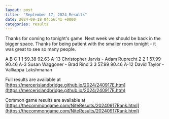 ```yaml
---
layout: post
title:  "September 17, 2024 Results"
date: 2024-09-18 04:56:41 +0000
categories: results
---
```

Thanks for coming to tonight's game. Next week we should be back in the bigger space. Thanks for being patient with the smaller room tonight - it was great to see so many people.

A  B  C
1  1      59.38   92.63   A-13  Christopher Jarvis - Adam Ruprecht
2  2  1   57.99   90.46   A-3   Susan Waggoner - Brad Rind
3  3      57.99   90.46   A-12  David Taylor - Valliappa Lakshmanan

Full results are available at [https://mercerislandbridge.github.io/2024/240917E.htm](https://mercerislandbridge.github.io/2024/240917E.htm)

Common game results are available at [https://thecommongame.com/NiteResults/20240917Rank.html](https://thecommongame.com/NiteResults/20240917Rank.html)
